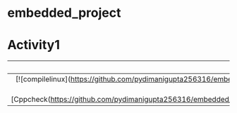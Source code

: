 # embedded_project
# Activity1


|Build|Cppcheck|codacy|
|:--:|:--:|:--:|
[![compilelinux](https://github.com/pydimanigupta256316/embedded_project/actions/workflows/Compile.yml/badge.svg](https://github.com/pydimanigupta256316/embedded_project/actions/workflows/Compile.yml)|
[![Cppcheck(https://github.com/pydimanigupta256316/embedded_project/actions/workflows/CodeQulaity.yml/badge.svg(https://github.com/pydimanigupta256316/embedded_project/actions/workflows/CodeQulaity.yml)|[![Codacy Badge](https://app.codacy.com/project/badge/Grade/46c06e04ab0e438c83270fd5ba8e13d9)](https://www.codacy.com/gh/pydimanigupta256316/embedded_project/dashboardutm_source=github.com&amp;utm_medium=referral&amp;utm_content=pydimanigupta256316/embedded_project&amp;utm_campaign=Badge_Grade)







